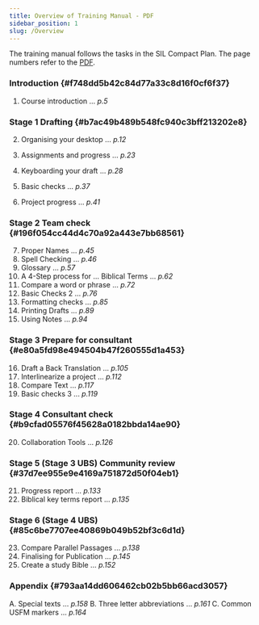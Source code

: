 ```yaml
---
title: Overview of Training Manual - PDF
sidebar_position: 1
slug: /Overview
---
```




The training manual follows the tasks in the SIL Compact Plan. The page numbers refer to the [PDF](https://manual.paratext.org/img/Ptx-man-en-9.3.pdf).


### Introduction {#f748dd5b42c84d77a33c8d16f0cf6f37}


1. Course introduction ... _p.5_


### Stage 1 Drafting {#b7ac49b489b548fc940c3bff213202e8}


2. Organising your desktop ... _p.12_


3. Assignments and progress ... _p.23_
4. Keyboarding your draft ... _p.28_
5. Basic checks ... _p.37_
6. Project progress ... _p.41_


### Stage 2 Team check {#196f054cc44d4c70a92a443e7bb68561}


7. Proper Names ... _p.45_
8. Spell Checking ... _p.46_
9. Glossary ... _p.57_
10. A 4-Step process for ... Biblical Terms ... _p.62_
11. Compare a word or phrase ... _p.72_
12. Basic Checks 2 ... _p.76_
13. Formatting checks ... _p.85_
14. Printing Drafts ... _p.89_
15. Using Notes ... _p.94_


### Stage 3 Prepare for consultant {#e80a5fd98e494504b47f260555d1a453}


16. Draft a Back Translation ... _p.105_
17. Interlinearize a project ... _p.112_
18. Compare Text ... _p.117_
19. Basic checks 3 ... _p.119_


### Stage 4 Consultant check {#b9cfad05576f45628a0182bbda14ae90}


20. Collaboration Tools ... _p.126_


### Stage 5 (Stage 3 UBS) Community review {#37d7ee955e9e4169a751872d50f04eb1}


21. Progress report ... _p.133_
22. Biblical key terms report ... _p.135_


### Stage 6 (Stage 4 UBS) {#85c6be7707ee40869b049b52bf3c6d1d}


23. Compare Parallel Passages ... _p.138_
24. Finalising for Publication ... _p.145_
25. Create a study Bible ... _p.152_


### Appendix {#793aa14dd606462cb02b5bb66acd3057}


A. Special texts ... _p.158_
B. Three letter abbreviations ... _p.161_
C. Common USFM markers ... _p.164_

